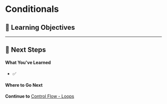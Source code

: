 # Conditionals

## 🎯 Learning Objectives

---


## 🛫 Next Steps

#### What You've Learned
- ✅

#### Where to Go Next
**Continue to** [Control Flow - Loops](/Swift%20Fundamentals/02-control-flow/02-loops.md)